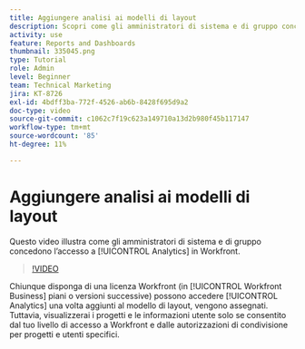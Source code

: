 ```yaml
---
title: Aggiungere analisi ai modelli di layout
description: Scopri come gli amministratori di sistema e di gruppo concedono l’accesso ad Analytics.
activity: use
feature: Reports and Dashboards
thumbnail: 335045.png
type: Tutorial
role: Admin
level: Beginner
team: Technical Marketing
jira: KT-8726
exl-id: 4bdff3ba-772f-4526-ab6b-8428f695d9a2
doc-type: video
source-git-commit: c1062c7f19c623a149710a13d2b980f45b117147
workflow-type: tm+mt
source-wordcount: '85'
ht-degree: 11%

---
```


# Aggiungere analisi ai modelli di layout

Questo video illustra come gli amministratori di sistema e di gruppo concedono l’accesso a [!UICONTROL Analytics] in Workfront.


>[!VIDEO](https://video.tv.adobe.com/v/335045/?quality=12&learn=on)

Chiunque disponga di una licenza Workfront (in [!UICONTROL Workfront Business] piani o versioni successive) possono accedere [!UICONTROL Analytics] una volta aggiunti al modello di layout, vengono assegnati. Tuttavia, visualizzerai i progetti e le informazioni utente solo se consentito dal tuo livello di accesso a Workfront e dalle autorizzazioni di condivisione per progetti e utenti specifici.
